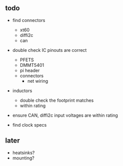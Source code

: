todo
--- 
 - find connectors
	- xt60
	- diffi2c
	- can

 - double check IC pinouts are correct
	- PFETS
	- DMMT5401
	- pi header
	- connectors
		- net wiring

 - inductors
	- double check the footprint matches
	- within rating

 - ensure CAN, diffi2c input voltages are within rating

 - find clock specs

later
--- 
 - heatsinks?
 - mounting?
